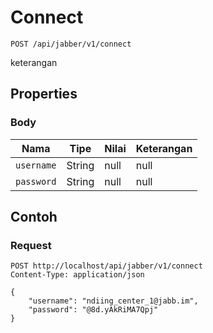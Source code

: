 # Connect
```http
POST /api/jabber/v1/connect
```
keterangan
## Properties
### Body
Nama | Tipe | Nilai | Keterangan
--- | --- | --- | ---
<code>username</code> | String | null | null
<code>password</code> | String | null | null
## Contoh
### Request
```http
POST http://localhost/api/jabber/v1/connect
Content-Type: application/json

{
    "username": "ndiing_center_1@jabb.im",
    "password": "@8d.yAkRiMA7Qpj"
}


```
